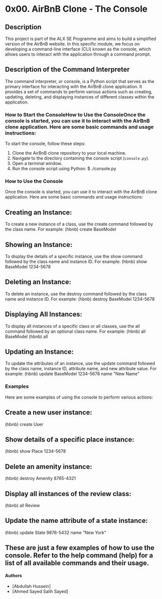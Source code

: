 # 0x00. AirBnB Clone - The Console

## Description
This project is part of the ALX SE Programme and aims to build a simplified version of the AirBnB website. In this specific module, we focus on developing a command-line interface (CLI) known as the console, which allows users to interact with the application through a command prompt.

## Description of the Command Interpreter
The command interpreter, or console, is a Python script that serves as the primary interface for interacting with the AirBnB clone application. It provides a set of commands to perform various actions such as creating, updating, deleting, and displaying instances of different classes within the application.

### How to Start the ConsoleHow to Use the ConsoleOnce the console is started, you can use it to interact with the AirBnB clone application. Here are some basic commands and usage instructions:
To start the console, follow these steps:
1. Clone the AirBnB clone repository to your local machine.
2. Navigate to the directory containing the console script (`console.py`).
3. Open a terminal window.
4. Run the console script using Python:
  $ ./console.py

### How to Use the Console
Once the console is started, you can use it to interact with the AirBnB clone application. Here are some basic commands and usage instructions:

## Creating an Instance:
To create a new instance of a class, use the create command followed by the class name. For example:
(hbnb) create BaseModel

## Showing an Instance:
To display the details of a specific instance, use the show command followed by the class name and instance ID. For example:
(hbnb) show BaseModel 1234-5678

## Deleting an Instance:
To delete an instance, use the destroy command followed by the class name and instance ID. For example:
(hbnb) destroy BaseModel 1234-5678

## Displaying All Instances:
To display all instances of a specific class or all classes, use the all command followed by an optional class name. For example:
(hbnb) all BaseModel
(hbnb) all

## Updating an Instance:
To update the attributes of an instance, use the update command followed by the class name, instance ID, attribute name, and new attribute value. For example:
(hbnb) update BaseModel 1234-5678 name "New Name"

### Examples
Here are some examples of using the console to perform various actions:

## Create a new user instance:
(hbnb) create User

## Show details of a specific place instance:
(hbnb) show Place 1234-5678

## Delete an amenity instance:
(hbnb) destroy Amenity 8765-4321

## Display all instances of the review class:
(hbnb) all Review

## Update the name attribute of a state instance:
(hbnb) update State 9876-5432 name "New York"

## These are just a few examples of how to use the console. Refer to the help command (help) for a list of all available commands and their usage.

#### Authors

- [Abdullah Hussein]
- [Ahmed Sayed Salih Sayed]
